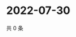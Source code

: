 # 2022-07-30

共 0 条

<!-- BEGIN WEIBO -->
<!-- 最后更新时间 Sat Jul 30 2022 02:20:28 GMT+0800 (China Standard Time) -->

<!-- END WEIBO -->
